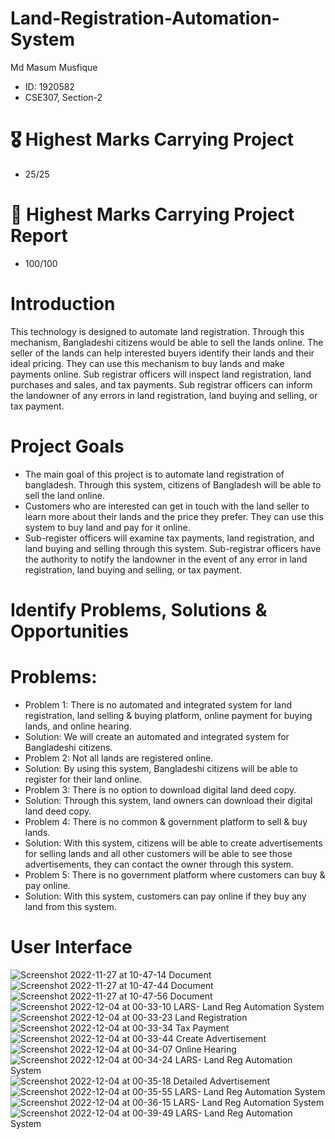 # Land-Registration-Automation-System

Md Masum Musfique
- ID: 1920582
- CSE307, Section-2

# :medal_military: Highest Marks Carrying Project
- 25/25
# :medal_sports: Highest Marks Carrying Project Report
- 100/100

# Introduction
This technology is designed to automate land registration. Through this mechanism, Bangladeshi citizens would be able to sell the lands online. The seller of the lands can help interested buyers identify their lands and their ideal pricing. They can use this mechanism to buy lands and make payments online. Sub registrar officers will inspect land registration, land purchases and sales, and tax payments. Sub registrar officers can inform the landowner of any errors in land registration, land buying and selling, or tax payment.

# Project Goals
- The main goal of this project is to automate land registration of bangladesh. Through this system, citizens of Bangladesh will be able to sell the land online. 
- Customers who are interested can get in touch with the land seller to learn more about their lands and the price they prefer. They can use this system to buy land and pay for it online. 
- Sub-register officers will examine tax payments, land registration, and land buying and selling through this system. Sub-registrar officers have the authority to notify the landowner in the event of any error in land registration, land buying and selling, or tax payment.

# Identify Problems, Solutions & Opportunities
# Problems:
- Problem 1: There is no automated and integrated system for land registration, land selling & buying platform, online payment for buying lands, and online hearing.
- Solution: We will create an automated and integrated system for Bangladeshi citizens.
- Problem 2: Not all lands are registered online.
- Solution: By using this system, Bangladeshi citizens will be able to register for their land online.
- Problem 3: There is no option to download digital land deed copy.
- Solution: Through this system, land owners can download their digital land deed copy.
- Problem 4: There is no common & government platform to sell & buy lands.
- Solution: With this system, citizens will be able to create advertisements for selling lands and all other customers will be able to see those advertisements, they can contact the owner through this system.
- Problem 5: There is no government platform where customers can buy & pay online.
- Solution: With this system, customers can pay online if they buy any land from this system.

# User Interface
![Screenshot 2022-11-27 at 10-47-14 Document](https://user-images.githubusercontent.com/66321598/209459500-37a9fd51-93a3-48f0-9d56-124c6c441cfc.png)
![Screenshot 2022-11-27 at 10-47-44 Document](https://user-images.githubusercontent.com/66321598/209459501-b6e54182-7ce9-4aad-833a-af805ef23b7d.png)
![Screenshot 2022-11-27 at 10-47-56 Document](https://user-images.githubusercontent.com/66321598/209459502-c3c16d4d-4311-4eb2-8e45-7cda44781ca5.png)
![Screenshot 2022-12-04 at 00-33-10 LARS- Land Reg  Automation System](https://user-images.githubusercontent.com/66321598/209459503-382ba812-c86c-45cf-8423-44f46fe98ebe.png)
![Screenshot 2022-12-04 at 00-33-23 Land Registration](https://user-images.githubusercontent.com/66321598/209459505-4c5f98b3-e668-4a82-a5e2-0bf1fff48b9f.png)
![Screenshot 2022-12-04 at 00-33-34 Tax Payment](https://user-images.githubusercontent.com/66321598/209459506-0598f5ca-ccfe-47c0-b04c-cb01793b2509.png)
![Screenshot 2022-12-04 at 00-33-44 Create Advertisement](https://user-images.githubusercontent.com/66321598/209459507-df81c38c-b702-40a8-a3e2-09817d563801.png)
![Screenshot 2022-12-04 at 00-34-07 Online Hearing](https://user-images.githubusercontent.com/66321598/209459508-c69ce5a9-2ff0-4a82-a1cb-86482882f9dd.png)
![Screenshot 2022-12-04 at 00-34-24 LARS- Land Reg  Automation System](https://user-images.githubusercontent.com/66321598/209459510-0b95a8c0-bef1-44f3-90f1-6d0f45c96205.png)
![Screenshot 2022-12-04 at 00-35-18 Detailed Advertisement](https://user-images.githubusercontent.com/66321598/209459511-76c805eb-8857-4c24-8f0b-4046ada9654f.png)
![Screenshot 2022-12-04 at 00-35-55 LARS- Land Reg  Automation System](https://user-images.githubusercontent.com/66321598/209459512-9f0cd6ca-2f73-4786-aeed-6ffbfc408e29.png)
![Screenshot 2022-12-04 at 00-36-15 LARS- Land Reg  Automation System](https://user-images.githubusercontent.com/66321598/209459514-d9908c08-335a-4456-a5d3-e75667044d46.png)
![Screenshot 2022-12-04 at 00-39-49 LARS- Land Reg  Automation System](https://user-images.githubusercontent.com/66321598/209459515-54ec504c-c772-4ea4-8110-0d818c055e8a.png)
